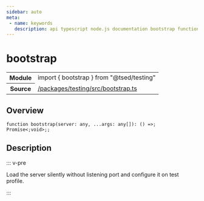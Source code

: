 ```yaml
---
sidebar: auto
meta:
 - name: keywords
   description: api typescript node.js documentation bootstrap function
---
```

# bootstrap <Badge text="Function" type="function"/>
<!-- Summary -->
<section class="symbol-info"><table class="is-full-width"><tbody><tr><th>Module</th><td><div class="lang-typescript"><span class="token keyword">import</span> { bootstrap }&nbsp;<span class="token keyword">from</span>&nbsp;<span class="token string">"@tsed/testing"</span></div></td></tr><tr><th>Source</th><td><a href="https://github.com/TypedProject/ts-express-decorators/blob/v5.18.0/packages/testing/src/bootstrap.ts#L0-L0">/packages/testing/src/bootstrap.ts</a></td></tr></tbody></table></section>

<!-- Overview -->
## Overview


<pre><code class="typescript-lang ">function <span class="token function">bootstrap</span><span class="token punctuation">(</span>server<span class="token punctuation">:</span> <span class="token keyword">any</span><span class="token punctuation">,</span> ...args<span class="token punctuation">:</span> <span class="token keyword">any</span><span class="token punctuation">[</span><span class="token punctuation">]</span><span class="token punctuation">)</span><span class="token punctuation">:</span> <span class="token punctuation">(</span><span class="token punctuation">)</span> =&gt<span class="token punctuation">;</span> Promise&lt<span class="token punctuation">;</span><span class="token keyword">void</span>&gt<span class="token punctuation">;</span><span class="token punctuation">;</span></code></pre>



<!-- Description -->
## Description

::: v-pre

Load the server silently without listening port and configure it on test profile.

:::